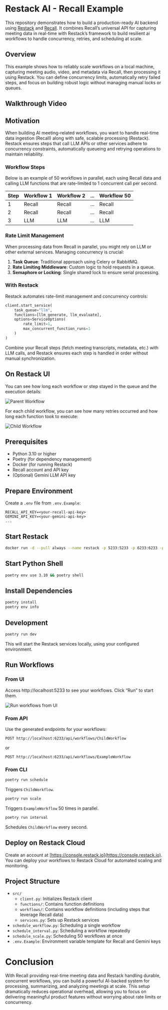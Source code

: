 # Restack AI - Recall Example

This repository demonstrates how to build a production-ready AI backend using [Restack](https://docs.restack.io) and [Recall](https://docs.recall.ai). It combines Recall’s universal API for capturing meeting data in real-time with Restack’s framework to build resilient ai workflows to handle concurrency, retries, and scheduling at scale.

## Overview

This example shows how to reliably scale workflows on a local machine, capturing meeting audio, video, and metadata via Recall, then processing it using Restack. You can define concurrency limits, automatically retry failed steps, and focus on building robust logic without managing manual locks or queues.

## Walkthrough Video


## Motivation

When building AI meeting-related workflows, you want to handle real-time data ingestion (Recall) along with safe, scalable processing (Restack). Restack ensures steps that call LLM APIs or other services adhere to concurrency constraints, automatically queueing and retrying operations to maintain reliability.

### Workflow Steps

Below is an example of 50 workflows in parallel, each using Recall data and calling LLM functions that are rate-limited to 1 concurrent call per second.

| Step | Workflow 1 | Workflow 2 | ... | Workflow 50 |
| ---- | ---------- | ---------- | --- | ----------- |
| 1    | Recall     | Recall     | ... | Recall      |
| 2    | Recall     | Recall     | ... | Recall      |
| 3    | LLM        | LLM        | ... | LLM         |

### Rate Limit Management

When processing data from Recall in parallel, you might rely on LLM or other external services. Managing concurrency is crucial:

1. **Task Queue**: Traditional approach using Celery or RabbitMQ.  
2. **Rate Limiting Middleware**: Custom logic to hold requests in a queue.  
3. **Semaphore or Locking**: Single shared lock to ensure serial processing.

### With Restack

Restack automates rate-limit management and concurrency controls:

```python
client.start_service(
    task_queue="llm",
    functions=[llm_generate, llm_evaluate],
    options=ServiceOptions(
        rate_limit=1,
        max_concurrent_function_runs=1
    )
)
```

Combine your Recall steps (fetch meeting transcripts, metadata, etc.) with LLM calls, and Restack ensures each step is handled in order without manual synchronization.

## On Restack UI

You can see how long each workflow or step stayed in the queue and the execution details:

![Parent Workflow](./ui-parent.png)

For each child workflow, you can see how many retries occurred and how long each function took to execute:

![Child Workflow](./ui-child.png)

## Prerequisites

- Python 3.10 or higher
- Poetry (for dependency management)
- Docker (for running Restack)
- Recall account and API key
- (Optional) Gemini LLM API key

## Prepare Environment

Create a `.env` file from `.env.Example`:

```
RECALL_API_KEY=<your-recall-api-key>
GEMINI_API_KEY=<your-gemini-api-key>
...
```

## Start Restack

```bash
docker run -d --pull always --name restack -p 5233:5233 -p 6233:6233 -p 7233:7233 ghcr.io/restackio/restack:main
```

## Start Python Shell

```bash
poetry env use 3.10 && poetry shell
```

## Install Dependencies

```bash
poetry install
poetry env info
```

## Development

```bash
poetry run dev
```

This will start the Restack services locally, using your configured environment.

## Run Workflows

### From UI

Access http://localhost:5233 to see your workflows. Click “Run” to start them.

![Run workflows from UI](./ui-endpoints.png)

### From API

Use the generated endpoints for your workflows:

`POST http://localhost:6233/api/workflows/ChildWorkflow`

or

`POST http://localhost:6233/api/workflows/ExampleWorkflow`

### From CLI

```bash
poetry run schedule
```

Triggers `ChildWorkflow`.

```bash
poetry run scale
```

Triggers `ExampleWorkflow` 50 times in parallel.

```bash
poetry run interval
```

Schedules `ChildWorkflow` every second.

## Deploy on Restack Cloud

Create an account at [https://console.restack.io](https://console.restack.io). You can deploy your workflows to Restack Cloud for automated scaling and monitoring.

## Project Structure

- `src/`
  - `client.py`: Initializes Restack client
  - `functions/`: Contains function definitions
  - `workflows/`: Contains workflow definitions (including steps that leverage Recall data)
  - `services.py`: Sets up Restack services
- `schedule_workflow.py`: Scheduling a single workflow
- `schedule_interval.py`: Scheduling a workflow repeatedly
- `schedule_scale.py`: Scheduling 50 workflows at once
- `.env.Example`: Environment variable template for Recall and Gemini keys

# Conclusion

With Recall providing real-time meeting data and Restack handling durable, concurrent workflows, you can build a powerful AI-backed system for processing, summarizing, and analyzing meetings at scale. This setup dramatically reduces operational overhead, allowing you to focus on delivering meaningful product features without worrying about rate limits or concurrency.
